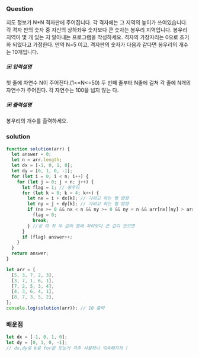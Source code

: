 ### Question

지도 정보가 N\*N 격자판에 주어집니다. 각 격자에는 그 지역의 높이가 쓰여있습니다. 각 격자
판의 숫자 중 자신의 상하좌우 숫자보다 큰 숫자는 봉우리 지역입니다. 봉우리 지역이 몇 개
있는 지 알아내는 프로그램을 작성하세요.
격자의 가장자리는 0으로 초기화 되었다고 가정한다.
만약 N=5 이고, 격자판의 숫자가 다음과 같다면 봉우리의 개수는 10개입니다.

##### ▣ 입력설명

첫 줄에 자연수 N이 주어진다.(1<=N<=50)
두 번째 줄부터 N줄에 걸쳐 각 줄에 N개의 자연수가 주어진다. 각 자연수는 100을 넘지 않는
다.

##### ▣ 출력설명

봉우리의 개수를 출력하세요.

### solution

```javascript
function solution(arr) {
  let answer = 0;
  let n = arr.length;
  let dx = [-1, 0, 1, 0];
  let dy = [0, 1, 0, -1];
  for (let i = 0; i < n; i++) {
    for (let j = 0; j < n; j++) {
      let flag = 1; // 봉우리
      for (let k = 0; k < 4; k++) {
        let nx = i + dx[k]; // 가려고 하는 행 방향
        let ny = j + dy[k]; // 가려고 하는 열 방향
        if (nx >= 0 && nx < n && ny >= 0 && ny < n && arr[nx][ny] > arr[i][j]) {
          flag = 0;
          break;
        } //상 하 좌 우 값이 원래 자리보다 큰 값이 있으면
      }
      if (flag) answer++;
    }
  }
  return answer;
}

let arr = [
  [5, 3, 7, 2, 3],
  [3, 7, 1, 6, 1],
  [7, 2, 5, 3, 4],
  [4, 3, 6, 4, 1],
  [8, 7, 3, 5, 2],
];
console.log(solution(arr)); // 10 출력
```

### 배운점

```javascript
let dx = [-1, 0, 1, 0];
let dy = [0, 1, 0, -1];
// dx,dy로 k로 for문 도는거 자주 사용하니 익숙해지자 !
```
